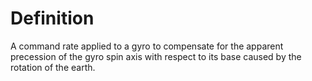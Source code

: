 # Definition

A command rate applied to a gyro to compensate for the apparent
precession of the gyro spin axis with respect to its base caused by the
rotation of the earth.
